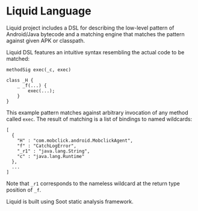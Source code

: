 # Liquid Language

Liquid project includes a DSL for describing the low-level
pattern of Android/Java bytecode and a matching engine that matches
the pattern against given APK or classpath.

Liquid DSL features an intuitive syntax resembling the actual code to be
matched:

```
methodSig exec(_c, exec)

class _H {
    _ _f(...) {
        exec(...);
    }
}
```

This example pattern matches against arbitrary invocation of any method called
`exec`. The result of matching is a list of bindings to named wildcards:

```
[
  {
    "H" : "com.mobclick.android.MobclickAgent",
    "f" : "CatchLogError",
    "_r1" : "java.lang.String",
    "c" : "java.lang.Runtime"
  },
  ...
]
```

Note that `_r1` corresponds to the nameless wildcard at the return type position
of `_f`.

Liquid is built using Soot static analysis framework.
